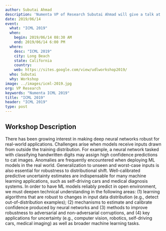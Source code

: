 ```yaml
---
author: Subutai Ahmad
description: 'Numenta VP of Research Subutai Ahmad will give a talk at the "Uncertainty & Robustness in Deep Learning" workshop on Friday June 14 at ICML 2019 in Long Beach, California. He will also present a poster on the same topic.'
date: 2019/06/14
event:
  what: "ICML 2019"
  when:
    begin: 2019/06/14 08:30 AM
    end: 2019/06/14 6:00 PM
  where:
    desc: "ICML 2019"
    city: Long Beach
    state: California
    country:
    web: https://sites.google.com/view/udlworkshop2019/
  who: Subutai
  why: Workshop
image: ../images/icml-2019.jpg
org: VP Research
keywords: "Numenta ICML 2019"
title: "ICML 2019"
header: "ICML 2019"
type: post
---
```

## Workshop Description

There has been growing interest in making deep neural networks robust for real-world applications. Challenges arise when models receive inputs drawn from outside the training distribution. For example, a neural network tasked with classifying handwritten digits may assign high confidence predictions to cat images. Anomalies are frequently encountered when deploying ML models in the real world. Generalization to unseen and worst-case inputs is also essential for robustness to distributional shift. Well-calibrated predictive uncertainty estimates are indispensable for many machine learning applications, such as self-driving cars and medical diagnosis systems. In order to have ML models reliably predict in open environment, we must deepen technical understanding in the following areas: (1) learning algorithms that are robust to changes in input data distribution (e.g., detect out-of-distribution examples); (2) mechanisms to estimate and calibrate confidence produced by neural networks and (3) methods to improve robustness to adversarial and non-adversarial corruptions, and (4) key applications for uncertainty (e.g., computer vision, robotics, self-driving cars, medical imaging) as well as broader machine learning tasks.
